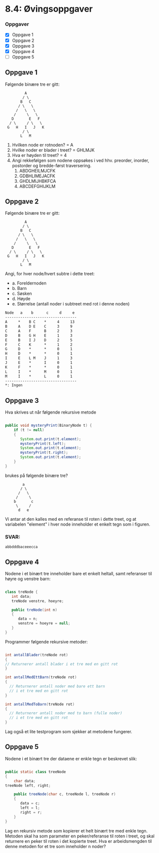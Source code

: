 # 8.4: Øvingsoppgaver

### Oppgaver
- [x] Oppgave 1
- [x] Oppgave 2
- [x] Oppgave 3
- [x] Oppgave 4
- [ ] Oppgave 5

## Oppgave 1
Følgende binære tre er gitt:

             A
            / \
           B   C
          / \   \
         /   \   \
        /     \   \
       D       E   F
      / \     / \   \
     G   H   I   J   K
            / \
           L   M
1. Hvilken node er rotnoden?  = A
2. Hvilke noder er blader i treet? = GHLMJK 
3. Hva er høyden til treet? = 4
4. Angi rekkefølgen som nodene oppsøkes i ved hhv. preorder, inorder, postorder og bredde-først traversering.
   1. ABDGHEILMJCFK
   2. GDBHLIMEJACFK
   3. GHDLMIJHBKFCA
   4. ABCDEFGHIJKLM

## Oppgave 2
Følgende binære tre er gitt:

             A
            / \
           B   C
          / \   \
         /   \   \
        /     \   \
       D       E   F
      / \     / \   \
     G   H   I   J   K
            / \
           L   M

Angi, for hver node/hvert subtre i dette treet:

- a. Foreldernoden 
- b. Barn 
- c. Søsken 
- d. Høyde 
- e. Størrelse (antall noder i subtreet med rot i denne noden)

```markdown
Node   a    b      c     d     e
---------------------------------
A     *    B C    *     4     13
B     A    D E    C     3     9
C     A    F      B     2     3
D     B    G H    E     1     3
E     B    I J    D     2     5
F     C    K      *     1     2
G     D    *      *     0     1
H     D    *      *     0     1
I     E    L M    J     1     3
J     E    *      I     0     1
K     F    *      *     0     1
L     I    *      M     0     1
M     I    *      L     0     1
---------------------------------
*: Ingen
``` 

## Oppgave 3
Hva skrives ut når følgende rekursive metode

```java

public void mysteryPrint(BinaryNode t) {
    if (t != null)
    {
       System.out.print(t.element);
       mysteryPrint(t.left);
       System.out.print(t.element);
       mysteryPrint(t.right);
       System.out.print(t.element);
    }
}

```

brukes på følgende binære tre?

            a
           / \
          /   \
         /     \
        b       c
         \     /
          d   e

Vi antar at den kalles med en referanse til roten i dette treet, og at variabelen "element" i hver node inneholder et enkelt tegn som i figuren.

### SVAR:

    abbdddbaceeecca

## Oppgave 4
Nodene i et binært tre inneholder bare et enkelt heltall, samt referanser til høyre og venstre barn:

```java

class treNode {
   int data;
   treNode venstre, hoeyre;

   public treNode(int n)
   {
      data = n;
      venstre = hoeyre = null;
   }
}

```

Programmer følgende rekursive metoder:

```java

int antallBlader(treNode rot)
{
// Returnerer antall blader i et tre med en gitt rot
}

int antallMedEttBarn(treNode rot)
{
  // Returnerer antall noder med bare ett barn
  // i et tre med en gitt rot
}

int antallMedToBarn(treNode rot)
{
  // Returnerer antall noder med to barn (fulle noder)
  // i et tre med en gitt rot
}

```

Lag også et lite testprogram som sjekker at metodene fungerer.

## Oppgave 5
Nodene i et binært tre der dataene er enkle tegn er beskrevet slik:

```java

public static class treeNode
{
    char data;
treeNode left, right;

    public treeNode(char c, treeNode l, treeNode r)
    {
       data = c;
       left = l;
       right = r;
    }	
}

```
Lag en rekursiv metode som kopierer et helt binært tre med enkle tegn. Metoden skal ha som parameter en peker/referanse til roten i treet, og skal returnere en peker til roten i det kopierte treet. Hva er arbeidsmengden til denne metoden for et tre som inneholder n noder?